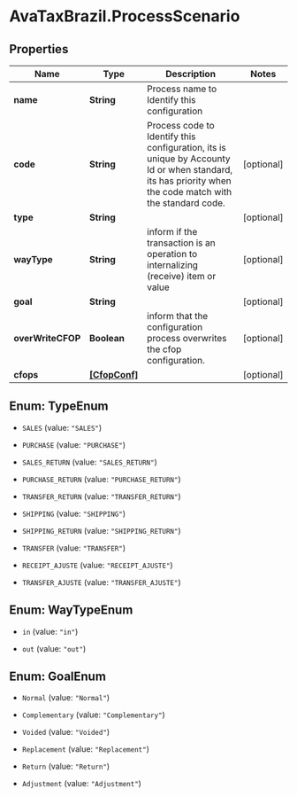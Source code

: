 # AvaTaxBrazil.ProcessScenario

## Properties
Name | Type | Description | Notes
------------ | ------------- | ------------- | -------------
**name** | **String** | Process name to Identify this configuration | 
**code** | **String** | Process code to Identify this configuration, its is unique by Accounty Id or when standard, its has priority when the code match with the standard code. | [optional] 
**type** | **String** |  | [optional] 
**wayType** | **String** | inform if the transaction is an operation to internalizing (receive) item or value | [optional] 
**goal** | **String** |  | [optional] 
**overWriteCFOP** | **Boolean** | inform that the configuration process overwrites the cfop configuration. | [optional] 
**cfops** | [**[CfopConf]**](CfopConf.md) |  | [optional] 


<a name="TypeEnum"></a>
## Enum: TypeEnum


* `SALES` (value: `"SALES"`)

* `PURCHASE` (value: `"PURCHASE"`)

* `SALES_RETURN` (value: `"SALES_RETURN"`)

* `PURCHASE_RETURN` (value: `"PURCHASE_RETURN"`)

* `TRANSFER_RETURN` (value: `"TRANSFER_RETURN"`)

* `SHIPPING` (value: `"SHIPPING"`)

* `SHIPPING_RETURN` (value: `"SHIPPING_RETURN"`)

* `TRANSFER` (value: `"TRANSFER"`)

* `RECEIPT_AJUSTE` (value: `"RECEIPT_AJUSTE"`)

* `TRANSFER_AJUSTE` (value: `"TRANSFER_AJUSTE"`)




<a name="WayTypeEnum"></a>
## Enum: WayTypeEnum


* `in` (value: `"in"`)

* `out` (value: `"out"`)




<a name="GoalEnum"></a>
## Enum: GoalEnum


* `Normal` (value: `"Normal"`)

* `Complementary` (value: `"Complementary"`)

* `Voided` (value: `"Voided"`)

* `Replacement` (value: `"Replacement"`)

* `Return` (value: `"Return"`)

* `Adjustment` (value: `"Adjustment"`)





